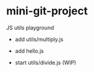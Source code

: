 # mini-git-project

JS utils playground

- add utils/multiply.js
- add hello.js

- start utils/divide.js (WIP)
